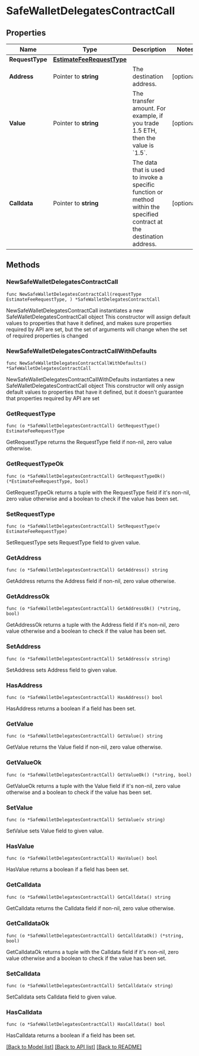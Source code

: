 # SafeWalletDelegatesContractCall

## Properties

Name | Type | Description | Notes
------------ | ------------- | ------------- | -------------
**RequestType** | [**EstimateFeeRequestType**](EstimateFeeRequestType.md) |  | 
**Address** | Pointer to **string** | The destination address. | [optional] 
**Value** | Pointer to **string** | The transfer amount. For example, if you trade 1.5 ETH, then the value is &#x60;1.5&#x60;.  | [optional] 
**Calldata** | Pointer to **string** | The data that is used to invoke a specific function or method within the specified contract at the destination address.  | [optional] 

## Methods

### NewSafeWalletDelegatesContractCall

`func NewSafeWalletDelegatesContractCall(requestType EstimateFeeRequestType, ) *SafeWalletDelegatesContractCall`

NewSafeWalletDelegatesContractCall instantiates a new SafeWalletDelegatesContractCall object
This constructor will assign default values to properties that have it defined,
and makes sure properties required by API are set, but the set of arguments
will change when the set of required properties is changed

### NewSafeWalletDelegatesContractCallWithDefaults

`func NewSafeWalletDelegatesContractCallWithDefaults() *SafeWalletDelegatesContractCall`

NewSafeWalletDelegatesContractCallWithDefaults instantiates a new SafeWalletDelegatesContractCall object
This constructor will only assign default values to properties that have it defined,
but it doesn't guarantee that properties required by API are set

### GetRequestType

`func (o *SafeWalletDelegatesContractCall) GetRequestType() EstimateFeeRequestType`

GetRequestType returns the RequestType field if non-nil, zero value otherwise.

### GetRequestTypeOk

`func (o *SafeWalletDelegatesContractCall) GetRequestTypeOk() (*EstimateFeeRequestType, bool)`

GetRequestTypeOk returns a tuple with the RequestType field if it's non-nil, zero value otherwise
and a boolean to check if the value has been set.

### SetRequestType

`func (o *SafeWalletDelegatesContractCall) SetRequestType(v EstimateFeeRequestType)`

SetRequestType sets RequestType field to given value.


### GetAddress

`func (o *SafeWalletDelegatesContractCall) GetAddress() string`

GetAddress returns the Address field if non-nil, zero value otherwise.

### GetAddressOk

`func (o *SafeWalletDelegatesContractCall) GetAddressOk() (*string, bool)`

GetAddressOk returns a tuple with the Address field if it's non-nil, zero value otherwise
and a boolean to check if the value has been set.

### SetAddress

`func (o *SafeWalletDelegatesContractCall) SetAddress(v string)`

SetAddress sets Address field to given value.

### HasAddress

`func (o *SafeWalletDelegatesContractCall) HasAddress() bool`

HasAddress returns a boolean if a field has been set.

### GetValue

`func (o *SafeWalletDelegatesContractCall) GetValue() string`

GetValue returns the Value field if non-nil, zero value otherwise.

### GetValueOk

`func (o *SafeWalletDelegatesContractCall) GetValueOk() (*string, bool)`

GetValueOk returns a tuple with the Value field if it's non-nil, zero value otherwise
and a boolean to check if the value has been set.

### SetValue

`func (o *SafeWalletDelegatesContractCall) SetValue(v string)`

SetValue sets Value field to given value.

### HasValue

`func (o *SafeWalletDelegatesContractCall) HasValue() bool`

HasValue returns a boolean if a field has been set.

### GetCalldata

`func (o *SafeWalletDelegatesContractCall) GetCalldata() string`

GetCalldata returns the Calldata field if non-nil, zero value otherwise.

### GetCalldataOk

`func (o *SafeWalletDelegatesContractCall) GetCalldataOk() (*string, bool)`

GetCalldataOk returns a tuple with the Calldata field if it's non-nil, zero value otherwise
and a boolean to check if the value has been set.

### SetCalldata

`func (o *SafeWalletDelegatesContractCall) SetCalldata(v string)`

SetCalldata sets Calldata field to given value.

### HasCalldata

`func (o *SafeWalletDelegatesContractCall) HasCalldata() bool`

HasCalldata returns a boolean if a field has been set.


[[Back to Model list]](../README.md#documentation-for-models) [[Back to API list]](../README.md#documentation-for-api-endpoints) [[Back to README]](../README.md)


